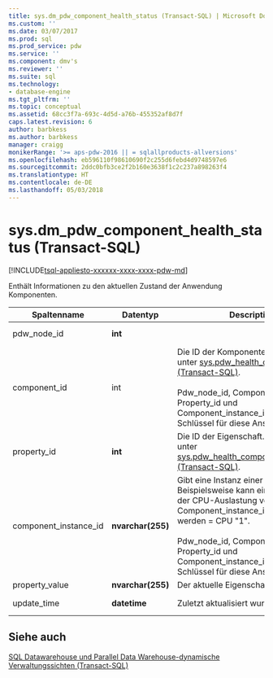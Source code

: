 ```yaml
---
title: sys.dm_pdw_component_health_status (Transact-SQL) | Microsoft Docs
ms.custom: ''
ms.date: 03/07/2017
ms.prod: sql
ms.prod_service: pdw
ms.service: ''
ms.component: dmv's
ms.reviewer: ''
ms.suite: sql
ms.technology:
- database-engine
ms.tgt_pltfrm: ''
ms.topic: conceptual
ms.assetid: 68cc3f7a-693c-4d5d-a76b-455352af8d7f
caps.latest.revision: 6
author: barbkess
ms.author: barbkess
manager: craigg
monikerRange: '>= aps-pdw-2016 || = sqlallproducts-allversions'
ms.openlocfilehash: eb596110f98610690f2c255d6febd4d9748597e6
ms.sourcegitcommit: 2ddc0bfb3ce2f2b160e3638f1c2c237a898263f4
ms.translationtype: HT
ms.contentlocale: de-DE
ms.lasthandoff: 05/03/2018
---
```

# <a name="sysdmpdwcomponenthealthstatus-transact-sql"></a>sys.dm_pdw_component_health_status (Transact-SQL)
[!INCLUDE[tsql-appliesto-xxxxxx-xxxx-xxxx-pdw-md](../../includes/tsql-appliesto-xxxxxx-xxxx-xxxx-pdw-md.md)]

  Enthält Informationen zu den aktuellen Zustand der Anwendung Komponenten.  
  
|Spaltenname|Datentyp|Description|Bereich|  
|-----------------|---------------|-----------------|-----------|  
|pdw_node_id|**int**||Nicht NULL|  
|component_id|int|Die ID der Komponente. Finden Sie unter [sys.pdw_health_components &#40;Transact-SQL&#41;](../../relational-databases/system-catalog-views/sys-pdw-health-components-transact-sql.md).<br /><br /> Pdw_node_id, Component_id Property_id und Component_instance_id bilden den Schlüssel für diese Ansicht ein.|Nicht NULL|  
|property_id|**int**|Die ID der Eigenschaft. Finden Sie unter [sys.pdw_health_component_properties &#40;Transact-SQL&#41;](../../relational-databases/system-catalog-views/sys-pdw-health-component-properties-transact-sql.md).|NOT NULL|  
|component_instance_id|**nvarchar(255)**|Gibt eine Instanz einer Komponente. Beispielsweise kann eine Instanz von der CPU-Auslastung von Component_instance_id identifiziert werden = CPU "1".<br /><br /> Pdw_node_id, Component_id Property_id und Component_instance_id bilden den Schlüssel für diese Ansicht ein.|NOT NULL|  
|property_value|**nvarchar(255)**|Der aktuelle Eigenschaftswert.|NULL|  
|update_time|**datetime**|Zuletzt aktualisiert wurde die Metrik.|NOT NULL|  
  
## <a name="see-also"></a>Siehe auch  
 [SQL Datawarehouse und Parallel Data Warehouse-dynamische Verwaltungssichten &#40;Transact-SQL&#41;](../../relational-databases/system-dynamic-management-views/sql-and-parallel-data-warehouse-dynamic-management-views.md)  
  
  
